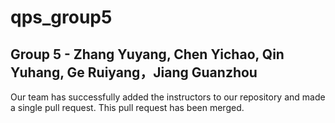 # qps_group5
## Group 5 - Zhang Yuyang, Chen Yichao, Qin Yuhang, Ge Ruiyang，Jiang Guanzhou

Our team has successfully added the instructors to our repository and made a single pull request. This pull request has been merged.
